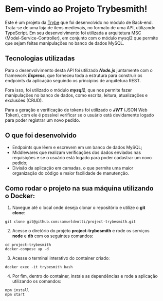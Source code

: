 # Bem-vindo ao Projeto Trybesmith!

Este é um projeto da [Trybe](https://www.betrybe.com/) que foi desenvolvido no módulo de Back-end. Trata-se de uma loja de itens medievais, no formato de uma API, utilizando TypeScript.
Em seu desenvolvimento foi utilizada a arquitetura MSC (Model-Service-Controller), em conjunto com o módulo mysql2 que permite que sejam feitas manipulações no banco de dados MySQL.

## Tecnologias utilizadas

Para o desenvolvimento desta API foi utilizado ***Node.js*** juntamente com o framework ***Express***, que forneceu toda a estrutura para construir os endpoints da aplicação seguindo os princípios de arquitetura REST.

Fora isso, foi utilizado o módulo ***mysql2***, que nos permite fazer manipulações no banco de dados, como escrita, leitura, atualizações e exclusões (CRUD).

Para a geração e verificação de tokens foi utilizado o ***JWT*** (JSON Web Token), com ele é possível verificar se o usuário está devidamente logado para poder registrar um novo pedido.

## O que foi desenvolvido

  - Endpoints que lêem e escrevem em um banco de dados MySQL;
  - Middlewares que realizam verificações dos dados enviados nas requisições e se o usuário está logado para poder cadastrar um novo pedido;
  - Divisão da aplicação em camadas, o que permite uma maior organização do código e maior facilidade de manutenção.

## Como rodar o projeto na sua máquina utilizando o Docker:

1. Navegue até o local onde deseja clonar o repositório e utilize o **git clone**:
```
git clone git@github.com:samueldeotti/project-trybesmith.git
```

2. Acesse o diretório do projeto **project-trybesmith** e rode os serviços **node** e **db** com os seguintes comandos:
```
cd project-trybesmith
docker-compose up -d
```

3. Acesse o terminal interativo do container criado:
```
docker exec -it trybesmith bash
```

4. Por fim, dentro do container, instale as dependências e rode a aplicação utilizando os comandos:
```
npm install
npm start
```

